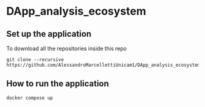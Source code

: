 ﻿# DApp_analysis_ecosystem


## Set up the application

To download all the repositories inside this repo

```
git clone --recursive https://github.com/AlessandroMarcellettiUnicam1/DApp_analysis_ecosystem.git
```

## How to run the application
```
docker compose up
```




